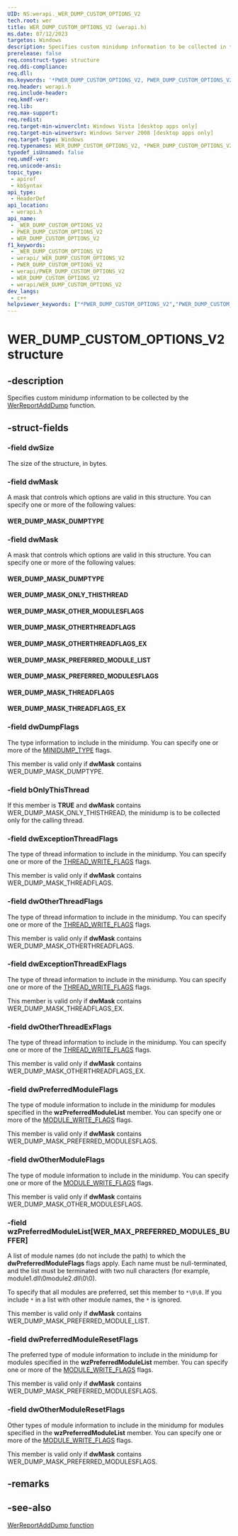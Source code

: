 ```yaml
---
UID: NS:werapi._WER_DUMP_CUSTOM_OPTIONS_V2
tech.root: wer
title: WER_DUMP_CUSTOM_OPTIONS_V2 (werapi.h)
ms.date: 07/12/2023
targetos: Windows
description: Specifies custom minidump information to be collected in the background (without pausing the process) by the [**PssCaptureSnapshot**](../processsnapshot/nf-processsnapshot-psscapturesnapshot.md) function.
prerelease: false
req.construct-type: structure
req.ddi-compliance: 
req.dll: 
ms.keywords: '*PWER_DUMP_CUSTOM_OPTIONS_V2, PWER_DUMP_CUSTOM_OPTIONS_V2, PWER_DUMP_CUSTOM_OPTIONS_V2 structure pointer [Windows Error Reporting], WER_DUMP_CUSTOM_OPTIONS_V2, WER_DUMP_CUSTOM_OPTIONS_V2 structure [Windows Error Reporting], WER_DUMP_MASK_DUMPTYPE, WER_DUMP_MASK_ONLY_THISTHREAD, WER_DUMP_MASK_OTHERTHREADFLAGS, WER_DUMP_MASK_OTHERTHREADFLAGS_EX, WER_DUMP_MASK_OTHER_MODULESFLAGS, WER_DUMP_MASK_PREFERRED_MODULESFLAGS, WER_DUMP_MASK_PREFERRED_MODULE_LIST, WER_DUMP_MASK_THREADFLAGS, WER_DUMP_MASK_THREADFLAGS_EX, base.wer_dump_custom_options_v2, wer.wer_dump_custom_options_v2, werapi/PWER_DUMP_CUSTOM_OPTIONS_V2, werapi/WER_DUMP_CUSTOM_OPTIONS_V2'
req.header: werapi.h
req.include-header: 
req.kmdf-ver: 
req.lib: 
req.max-support: 
req.redist: 
req.target-min-winverclnt: Windows Vista [desktop apps only]
req.target-min-winversvr: Windows Server 2008 [desktop apps only]
req.target-type: Windows
req.typenames: WER_DUMP_CUSTOM_OPTIONS_V2, *PWER_DUMP_CUSTOM_OPTIONS_V2
typedef_isUnnamed: false
req.umdf-ver: 
req.unicode-ansi: 
topic_type:
 - apiref
 - kbSyntax
api_type:
 - HeaderDef
api_location:
 - werapi.h
api_name:
 - _WER_DUMP_CUSTOM_OPTIONS_V2
 - PWER_DUMP_CUSTOM_OPTIONS_V2
 - WER_DUMP_CUSTOM_OPTIONS_V2
f1_keywords:
 - _WER_DUMP_CUSTOM_OPTIONS_V2
 - werapi/_WER_DUMP_CUSTOM_OPTIONS_V2
 - PWER_DUMP_CUSTOM_OPTIONS_V2
 - werapi/PWER_DUMP_CUSTOM_OPTIONS_V2
 - WER_DUMP_CUSTOM_OPTIONS_V2
 - werapi/WER_DUMP_CUSTOM_OPTIONS_V2
dev_langs:
 - c++
helpviewer_keywords: ["*PWER_DUMP_CUSTOM_OPTIONS_V2","PWER_DUMP_CUSTOM_OPTIONS_V2","PWER_DUMP_CUSTOM_OPTIONS_V2 structure pointer [Windows Error Reporting]","WER_DUMP_CUSTOM_OPTIONS_V2","WER_DUMP_CUSTOM_OPTIONS_V2 structure [Windows Error Reporting]","WER_DUMP_MASK_DUMPTYPE","WER_DUMP_MASK_ONLY_THISTHREAD","WER_DUMP_MASK_OTHERTHREADFLAGS","WER_DUMP_MASK_OTHERTHREADFLAGS_EX","WER_DUMP_MASK_OTHER_MODULESFLAGS","WER_DUMP_MASK_PREFERRED_MODULESFLAGS","WER_DUMP_MASK_PREFERRED_MODULE_LIST","WER_DUMP_MASK_THREADFLAGS","WER_DUMP_MASK_THREADFLAGS_EX","base.wer_dump_custom_options_v2","wer.wer_dump_custom_options_v2","werapi/PWER_DUMP_CUSTOM_OPTIONS_V2","werapi/WER_DUMP_CUSTOM_OPTIONS_V2"]
---
```


# WER_DUMP_CUSTOM_OPTIONS_V2 structure

## -description

Specifies custom minidump information to be collected by the <a href="/windows/desktop/api/werapi/nf-werapi-werreportadddump">WerReportAddDump</a> function.

## -struct-fields

### -field dwSize

The size of the structure, in bytes.

### -field dwMask

A mask that controls which options are valid in this structure. You can specify one or more of the following values:
#### WER_DUMP_MASK_DUMPTYPE

<a id="WER_DUMP_MASK_ONLY_THISTHREAD"></a>
<a id="wer_dump_mask_only_thisthread"></a>

### -field dwMask

A mask that controls which options are valid in this structure. You can specify one or more of the following values:

<a id="WER_DUMP_MASK_DUMPTYPE"></a>
<a id="wer_dump_mask_dumptype"></a>

#### WER_DUMP_MASK_DUMPTYPE

<a id="WER_DUMP_MASK_ONLY_THISTHREAD"></a>
<a id="wer_dump_mask_only_thisthread"></a>

#### WER_DUMP_MASK_ONLY_THISTHREAD

<a id="WER_DUMP_MASK_OTHER_MODULESFLAGS"></a>
<a id="wer_dump_mask_other_modulesflags"></a>

#### WER_DUMP_MASK_OTHER_MODULESFLAGS

<a id="WER_DUMP_MASK_OTHERTHREADFLAGS"></a>
<a id="wer_dump_mask_otherthreadflags"></a>

#### WER_DUMP_MASK_OTHERTHREADFLAGS

<a id="WER_DUMP_MASK_OTHERTHREADFLAGS_EX"></a>
<a id="wer_dump_mask_otherthreadflags_ex"></a>

#### WER_DUMP_MASK_OTHERTHREADFLAGS_EX

<a id="WER_DUMP_MASK_PREFERRED_MODULE_LIST"></a>
<a id="wer_dump_mask_preferred_module_list"></a>

#### WER_DUMP_MASK_PREFERRED_MODULE_LIST

<a id="WER_DUMP_MASK_PREFERRED_MODULESFLAGS"></a>
<a id="wer_dump_mask_preferred_modulesflags"></a>

#### WER_DUMP_MASK_PREFERRED_MODULESFLAGS

<a id="WER_DUMP_MASK_THREADFLAGS"></a>
<a id="wer_dump_mask_threadflags"></a>

#### WER_DUMP_MASK_THREADFLAGS

<a id="WER_DUMP_MASK_THREADFLAGS_EX"></a>
<a id="wer_dump_mask_threadflags_ex"></a>

#### WER_DUMP_MASK_THREADFLAGS_EX

### -field dwDumpFlags

The type information to include in the minidump. You can specify one or more of the [MINIDUMP_TYPE](../minidumpapiset/ne-minidumpapiset-minidump_type.md) flags.

This member is valid only if **dwMask** contains WER_DUMP_MASK_DUMPTYPE.

### -field bOnlyThisThread

If this member is **TRUE** and **dwMask** contains WER_DUMP_MASK_ONLY_THISTHREAD, the minidump is to be collected only for the calling thread.

### -field dwExceptionThreadFlags

The type of thread information to include in the minidump. You can specify one or more of the [THREAD_WRITE_FLAGS](../minidumpapiset/ne-minidumpapiset-thread_write_flags.md) flags.

This member is valid only if **dwMask** contains WER_DUMP_MASK_THREADFLAGS.

### -field dwOtherThreadFlags

The type of thread information to include in the minidump. You can specify one or more of the [THREAD_WRITE_FLAGS](../minidumpapiset/ne-minidumpapiset-thread_write_flags.md) flags.

This member is valid only if **dwMask** contains WER_DUMP_MASK_OTHERTHREADFLAGS.

### -field dwExceptionThreadExFlags

The type of thread information to include in the minidump. You can specify one or more of the [THREAD_WRITE_FLAGS](../minidumpapiset/ne-minidumpapiset-thread_write_flags.md) flags.

This member is valid only if **dwMask** contains WER_DUMP_MASK_THREADFLAGS_EX.

### -field dwOtherThreadExFlags

The type of thread information to include in the minidump. You can specify one or more of the [THREAD_WRITE_FLAGS](../minidumpapiset/ne-minidumpapiset-thread_write_flags.md) flags.

This member is valid only if **dwMask** contains WER_DUMP_MASK_OTHERTHREADFLAGS_EX.

### -field dwPreferredModuleFlags

The type of module information to include in the minidump for modules specified in the **wzPreferredModuleList** member. You can specify one or more of the [MODULE_WRITE_FLAGS](../minidumpapiset/ne-minidumpapiset-module_write_flags.md) flags.

This member is valid only if **dwMask** contains WER_DUMP_MASK_PREFERRED_MODULESFLAGS.

### -field dwOtherModuleFlags

The type of module information to include in the minidump. You can specify one or more of the [MODULE_WRITE_FLAGS](../minidumpapiset/ne-minidumpapiset-module_write_flags.md) flags.

This member is valid only if **dwMask** contains WER_DUMP_MASK_OTHER_MODULESFLAGS.

### -field wzPreferredModuleList[WER_MAX_PREFERRED_MODULES_BUFFER]

A list of module names (do not include the path) to which the **dwPreferredModuleFlags** flags apply. Each name must be null-terminated, and the list must be terminated with two null characters (for example, module1.dll\0module2.dll\0\0).

To specify that all modules are preferred, set this member to `*\0\0`. If you include `*` in a list with other module names, the `*` is ignored.

This member is valid only if **dwMask** contains WER_DUMP_MASK_PREFERRED_MODULE_LIST.

### -field dwPreferredModuleResetFlags

The preferred type of module information to include in the minidump for modules specified in the **wzPreferredModuleList** member. You can specify one or more of the [MODULE_WRITE_FLAGS](../minidumpapiset/ne-minidumpapiset-module_write_flags.md) flags.

This member is valid only if **dwMask** contains WER_DUMP_MASK_PREFERRED_MODULESFLAGS.

### -field dwOtherModuleResetFlags

Other types of module information to include in the minidump for modules specified in the **wzPreferredModuleList** member. You can specify one or more of the [MODULE_WRITE_FLAGS](../minidumpapiset/ne-minidumpapiset-module_write_flags.md) flags.

This member is valid only if **dwMask** contains WER_DUMP_MASK_PREFERRED_MODULESFLAGS.

## -remarks

## -see-also

[WerReportAddDump function](nf-werapi-werreportadddump.md)